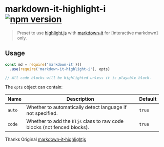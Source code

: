 # markdown-it-highlight-i [![npm version](http://img.shields.io/npm/v/markdown-it-highlight-i.svg?style=flat-square)](https://www.npmjs.org/package/markdown-it-highlight-i)

> Preset to use [highlight.js] with [markdown-it] for [interactive markdown] only.

[highlight.js]: https://highlightjs.org/
[markdown-it]: https://github.com/markdown-it/markdown-it
[interative markdown]: https://riceball.me/imarkdown

Usage
-----

```js
const md = require('markdown-it')()
  .use(require('markdown-it-highlight-i'), opts)

// All code blocks will be highlighted unless it is playable block.
```

The `opts` object can contain:

Name   | Description                                                             | Default
-------|-------------------------------------------------------------------------|--------
`auto` | Whether to automatically detect language if not specified.              | `true`
`code` | Whether to add the `hljs` class to raw code blocks (not fenced blocks). | `true`


Thanks Original [markdown-it-highlightjs](https://github.com/valeriangalliat/markdown-it-highlightjs)
